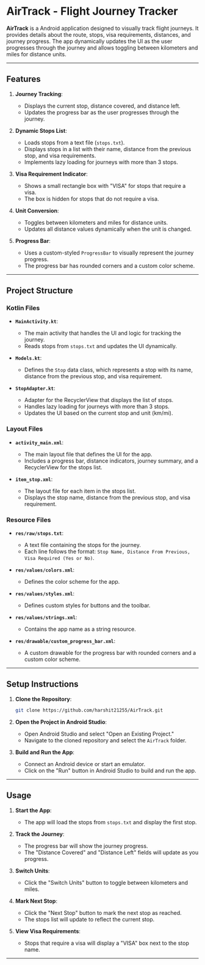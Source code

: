 
# AirTrack - Flight Journey Tracker

**AirTrack** is a Android application designed to visually track flight journeys. It provides details about the route, stops, visa requirements, distances, and journey progress. The app dynamically updates the UI as the user progresses through the journey and allows toggling between kilometers and miles for distance units.

---

## Features

1. **Journey Tracking**:
   - Displays the current stop, distance covered, and distance left.
   - Updates the progress bar as the user progresses through the journey.

2. **Dynamic Stops List**:
   - Loads stops from a text file (`stops.txt`).
   - Displays stops in a list with their name, distance from the previous stop, and visa requirements.
   - Implements lazy loading for journeys with more than 3 stops.

3. **Visa Requirement Indicator**:
   - Shows a small rectangle box with "VISA" for stops that require a visa.
   - The box is hidden for stops that do not require a visa.

4. **Unit Conversion**:
   - Toggles between kilometers and miles for distance units.
   - Updates all distance values dynamically when the unit is changed.

5. **Progress Bar**:
   - Uses a custom-styled `ProgressBar` to visually represent the journey progress.
   - The progress bar has rounded corners and a custom color scheme.

---

## Project Structure

### Kotlin Files
- **`MainActivity.kt`**:
  - The main activity that handles the UI and logic for tracking the journey.
  - Reads stops from `stops.txt` and updates the UI dynamically.

- **`Models.kt`**:
  - Defines the `Stop` data class, which represents a stop with its name, distance from the previous stop, and visa requirement.

- **`StopAdapter.kt`**:
  - Adapter for the RecyclerView that displays the list of stops.
  - Handles lazy loading for journeys with more than 3 stops.
  - Updates the UI based on the current stop and unit (km/mi).

### Layout Files
- **`activity_main.xml`**:
  - The main layout file that defines the UI for the app.
  - Includes a progress bar, distance indicators, journey summary, and a RecyclerView for the stops list.

- **`item_stop.xml`**:
  - The layout file for each item in the stops list.
  - Displays the stop name, distance from the previous stop, and visa requirement.

### Resource Files
- **`res/raw/stops.txt`**:
  - A text file containing the stops for the journey.
  - Each line follows the format: `Stop Name, Distance From Previous, Visa Required (Yes or No)`.

- **`res/values/colors.xml`**:
  - Defines the color scheme for the app.

- **`res/values/styles.xml`**:
  - Defines custom styles for buttons and the toolbar.

- **`res/values/strings.xml`**:
  - Contains the app name as a string resource.

- **`res/drawable/custom_progress_bar.xml`**:
  - A custom drawable for the progress bar with rounded corners and a custom color scheme.

---

## Setup Instructions

1. **Clone the Repository**:
   ```bash
   git clone https://github.com/harshit21255/AirTrack.git
   ```

2. **Open the Project in Android Studio**:
   - Open Android Studio and select "Open an Existing Project."
   - Navigate to the cloned repository and select the `AirTrack` folder.

3. **Build and Run the App**:
   - Connect an Android device or start an emulator.
   - Click on the "Run" button in Android Studio to build and run the app.

---

## Usage

1. **Start the App**:
   - The app will load the stops from `stops.txt` and display the first stop.

2. **Track the Journey**:
   - The progress bar will show the journey progress.
   - The "Distance Covered" and "Distance Left" fields will update as you progress.

3. **Switch Units**:
   - Click the "Switch Units" button to toggle between kilometers and miles.

4. **Mark Next Stop**:
   - Click the "Next Stop" button to mark the next stop as reached.
   - The stops list will update to reflect the current stop.

5. **View Visa Requirements**:
   - Stops that require a visa will display a "VISA" box next to the stop name.

---

